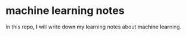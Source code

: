 # machine learning notes

In this repo, I will write down my learning notes about machine learning.
